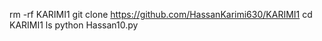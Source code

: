 rm -rf KARIMI1
git clone 
https://github.com/HassanKarimi630/KARIMI1
cd KARIMI1
ls
python Hassan10.py
